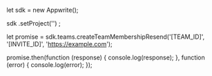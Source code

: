 let sdk = new Appwrite();

sdk
    .setProject('')
;

let promise = sdk.teams.createTeamMembershipResend('[TEAM_ID]', '[INVITE_ID]', 'https://example.com');

promise.then(function (response) {
    console.log(response);
}, function (error) {
    console.log(error);
});
